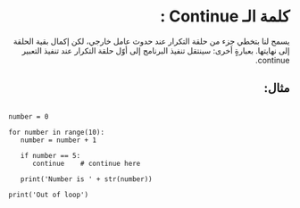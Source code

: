 <div dir=rtl>

# كلمة الـ Continue :

يسمح لنا بتخطي جزء من حلقة التكرار عند حدوث عامل خارجي، لكن إكمال بقية الحلقة إلى نهايتها. بعبارةٍ أخرى: سينتقل تنفيذ البرنامج إلى أوّل حلقة التكرار عند تنفيذ التعبير continue.

 ## مثال: 
 
<div dir=ltr>

```

number = 0

for number in range(10):
   number = number + 1

   if number == 5:
      continue    # continue here

   print('Number is ' + str(number))

print('Out of loop')

```
</div>

</div>
